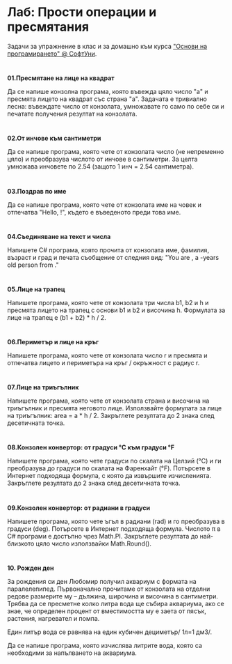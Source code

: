 ﻿# ﻿Лаб: Прости операции и пресмятания

Задачи за упражнение в клас и за домашно към курса [&quot;Основи на програмирането&quot; @ СофтУни](https://softuni.bg/courses/programming-basics).
#
**01.Пресмятане на лице на квадрат**

Да се напише конзолна програма, която въвежда цяло число "a" и пресмята лицето на квадрат със страна "a". Задачата е тривиално лесна: въвеждате число от конзолата, умножавате го само по себе си и печатате получения резултат на конзолата.
#
**02.От инчове към сантиметри**

Да се напише програма, която чете от конзолата число (не непременно цяло) и преобразува числото от инчове в сантиметри. За целта умножава инчовете по 2.54 (защото 1 инч = 2.54 сантиметра).
#
**03.Поздрав по име**

Да се напише програма, която чете от конзолата име на човек и отпечатва "Hello, <name>!", където <name> е въведеното преди това име.
#
**04.Съединяване на текст и числа**

Напишете C# програма, която прочита от конзолата име, фамилия, възраст и град и печата съобщение от следния вид: "You are <firstName> <lastName>, a <age>-years old person from <town>."
#
**05.Лице на трапец**

Напишете програма, която чете от конзолата три числа b1, b2 и h и пресмята лицето на трапец с основи b1 и b2 и височина h. Формулата за лице на трапец е (b1 + b2) * h / 2.
#
**06.Периметър и лице на кръг**

Напишете програма, която чете от конзолата число r и пресмята и отпечатва лицето и периметъра на кръг / окръжност с радиус r.
#
**07.Лице на триъгълник**

Напишете програма, която чете от конзолата страна и височина на триъгълник и пресмята неговото лице. Използвайте формулата за лице на триъгълник: area = a * h / 2. Закръглете резултата до 2 знака след десетичната точка.
#
**08.Конзолен конвертор: от градуси °C към градуси °F**

Напишете програма, която чете градуси по скалата на Целзий (°C) и ги преобразува до градуси по скалата на Фаренхайт (°F). Потърсете в Интернет подходяща формула, с която да извършите изчисленията. Закръглете резултата до 2 знака след десетичната точка. 
#
**09.Конзолен конвертор: от радиани в градуси**

Напишете програма, която чете ъгъл в радиани (rad) и го преобразува в градуси (deg). Потърсете в Интернет подходяща формула. Числото π в C# програми е достъпно чрез Math.PI. Закръглете резултата до най-близкото цяло число използвайки Math.Round(). 
#
**10. Рожден ден**

За рождения си ден Любомир получил аквариум с формата на паралелепипед. Първоначално прочитаме от конзолата на отделни редове размерите му – дължина, широчина и височина в сантиметри. Трябва да се пресметне колко литра вода ще събира аквариума, ако се знае, че определен процент от вместимостта му е заета от пясък, растения, нагревател и помпа. 

Един литър вода се равнява на един кубичен дециметър/ 1л=1 дм3/. 

Да се напише програма, която изчислява литрите вода, която са необходими за напълването на аквариума.













